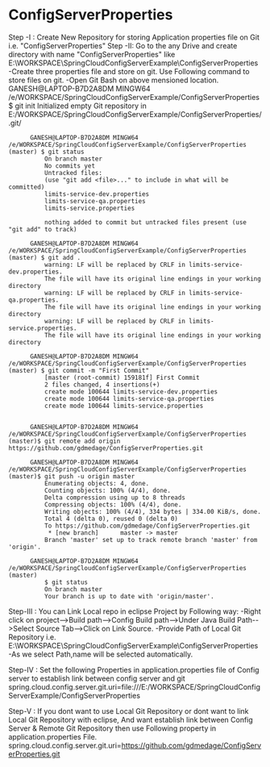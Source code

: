 # ConfigServerProperties
Step -I : Create New Repository for storing Application properties file on Git i.e. "ConfigServerProperties"
Step -II: Go to the any Drive and create directory with name "ConfigServerProperties"  like E:\WORKSPACE\SpringCloudConfigServerExample\ConfigServerProperties
          -Create three properties file and store on git. Use Following command to store files on git.
          -Open Git Bash on above mensioned location.
          GANESH@LAPTOP-B7D2A8DM MINGW64 /e/WORKSPACE/SpringCloudConfigServerExample/ConfigServerProperties $ git init
              Initialized empty Git repository in E:/WORKSPACE/SpringCloudConfigServerExample/ConfigServerProperties/.git/

          GANESH@LAPTOP-B7D2A8DM MINGW64 /e/WORKSPACE/SpringCloudConfigServerExample/ConfigServerProperties (master) $ git status
              On branch master
              No commits yet
              Untracked files:
              (use "git add <file>..." to include in what will be committed)
              limits-service-dev.properties
              limits-service-qa.properties
              limits-service.properties

              nothing added to commit but untracked files present (use "git add" to track)

          GANESH@LAPTOP-B7D2A8DM MINGW64 /e/WORKSPACE/SpringCloudConfigServerExample/ConfigServerProperties (master) $ git add .
              warning: LF will be replaced by CRLF in limits-service-dev.properties.
              The file will have its original line endings in your working directory
              warning: LF will be replaced by CRLF in limits-service-qa.properties.
              The file will have its original line endings in your working directory
              warning: LF will be replaced by CRLF in limits-service.properties.
              The file will have its original line endings in your working directory

          GANESH@LAPTOP-B7D2A8DM MINGW64 /e/WORKSPACE/SpringCloudConfigServerExample/ConfigServerProperties (master) $ git commit -m "First Commit"
              [master (root-commit) 159181f] First Commit
              2 files changed, 4 insertions(+)
              create mode 100644 limits-service-dev.properties
              create mode 100644 limits-service-qa.properties
              create mode 100644 limits-service.properties

          
          GANESH@LAPTOP-B7D2A8DM MINGW64 /e/WORKSPACE/SpringCloudConfigServerExample/ConfigServerProperties (master)$ git remote add origin https://github.com/gdmedage/ConfigServerProperties.git

          GANESH@LAPTOP-B7D2A8DM MINGW64 /e/WORKSPACE/SpringCloudConfigServerExample/ConfigServerProperties (master)$ git push -u origin master
              Enumerating objects: 4, done.
              Counting objects: 100% (4/4), done.
              Delta compression using up to 8 threads
              Compressing objects: 100% (4/4), done.
              Writing objects: 100% (4/4), 334 bytes | 334.00 KiB/s, done.
              Total 4 (delta 0), reused 0 (delta 0)
              To https://github.com/gdmedage/ConfigServerProperties.git
               * [new branch]      master -> master
              Branch 'master' set up to track remote branch 'master' from 'origin'.

          GANESH@LAPTOP-B7D2A8DM MINGW64 /e/WORKSPACE/SpringCloudConfigServerExample/ConfigServerProperties (master)
              $ git status
              On branch master
              Your branch is up to date with 'origin/master'.
Step-III : You can Link Local repo in eclipse Project by Following way:
           -Right click on project-->Build path-->Config Build path-->Under Java Build Path-->Select Source Tab-->Click on Link Source.
           -Provide Path of Local Git Repository i.e. E:\WORKSPACE\SpringCloudConfigServerExample\ConfigServerProperties
           -As we select Path,name will be selected automatically.
          
          
Step-IV : Set the following Properties in application.properties file of Config server to establish link between config server and git
            spring.cloud.config.server.git.uri=file:///E:/WORKSPACE/SpringCloudConfigServerExample/ConfigServerProperties
            
Step-V : If you dont want to use Local Git Repository or dont want to link Local Git Repository with eclipse, And want establish link between Config Server & Remote Git Repository then use Following property in application.properties File.
          spring.cloud.config.server.git.uri=https://github.com/gdmedage/ConfigServerProperties.git
